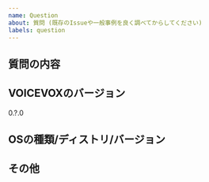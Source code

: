 ```yaml
---
name: Question
about: 質問 (既存のIssueや一般事例を良く調べてからしてください)
labels: question
---
```


## 質問の内容

<!-- ここに記載してください -->

## VOICEVOXのバージョン

0.?.0

<!-- "ヘルプ" → "アップデート情報" で確認できます -->

## OSの種類/ディストリ/バージョン

<!--
なるべく詳しく書いてください 記述例:
*   Windows 10 Pro 64bit (10.0.10586)
*   macOS Sierra
*   Linux fedora 23 64bit
*   Others
-->

## その他

<!-- 関連して何か気がついたこと、気になることがあればココに書いてください -->
